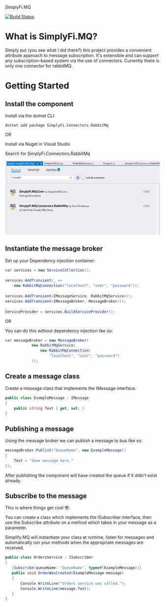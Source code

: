 
SimplyFi.MQ 


[![Build Status](https://dev.azure.com/kiranrandhawa85/SimplyFi.MQ/_apis/build/status/ISimplifyComplexity.SimplyFi.MQ%20(1)?branchName=master)](https://dev.azure.com/kiranrandhawa85/SimplyFi.MQ/_build/latest?definitionId=6&branchName=master)

What is SimplyFi.MQ? 
=== 
Simply put (you see what I did there?) this project provides a convenient attribute approach to message subscription. It's extensible and can support any subscription-based system via the use of connectors. Currently there is only one connector for rabbitMQ. 

Getting Started
=== 

## Install the component

Install via the dotnet CLI:

```
dotnet add package SimplyFi.Connectors.RabbitMq
```
OR 

Install via Nuget in Visual Studio

Search for SimplyFi.Connectors.RabbitMq

![Visual Studio screenshot](./Artwork/documentation/NugetVS.jpeg)


## Instantiate the message broker

Set up your Dependency injection container: 
``` csharp
var services = new ServiceCollection();

services.AddTransient(_ =>
    new RabbitMqConnection("localhost", "user", "password"));

services.AddTransient<IMessageService, RabbitMqService>();
services.AddTransient<IMessageBroker, MessageBroker>();

ServiceProvider = services.BuildServiceProvider();
```

OR 

You can do this without dependency injection like so: 
``` csharp
var messageBroker = new MessageBroker(
            new RabbitMqService(
                new RabbitMqConnection(
                    "localhost", "user", "password")
            ));
```

## Create a message class

Create a message class that implements the IMessage interface.

``` csharp
public class ExampleMessage : IMessage
{
    public string Text { get; set; }
}
```

## Publishing a message

Using the message broker we can publish a message to bus like so:

``` csharp
messageBroker.Publish("QueueName", new ExampleMessage() 
{ 
    Text = "Some message here." 
});
 ```

After publishing the component will have created the queue if it didn't exist already. 

## Subscribe to the message

This is where things get cool 😎. 

You can create a class which implements the ISubscriber interface, then use the Subscribe attribute on a method which takes in your message as a parameter. 

Simplify.MQ will instantiate your class at runtime, listen for messages and automatically run your methods when the appropriate messages are received. 
 
 ``` csharp
public class OrdersService : ISubscriber
{
    [Subscribe(queueName: "QueueName", typeof(ExampleMessage))]
    public void OrderWasCreated(ExampleMessage message)
    {
        Console.WriteLine("Orders service was called.");
        Console.WriteLine(message.Text);
    }
}
```

